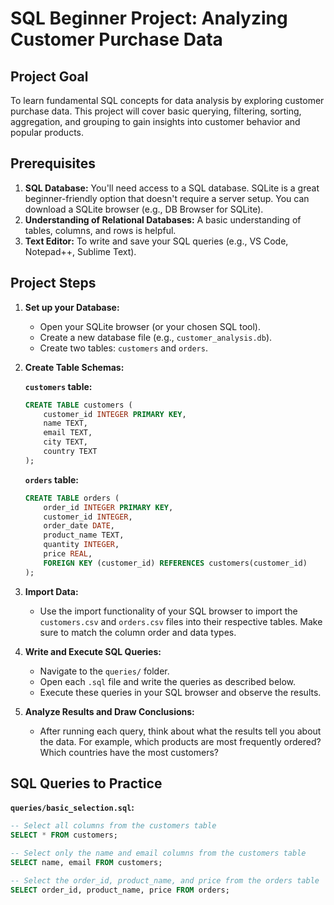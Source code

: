 # SQL Beginner Project: Analyzing Customer Purchase Data

## Project Goal

To learn fundamental SQL concepts for data analysis by exploring customer purchase data. This project will cover basic querying, filtering, sorting, aggregation, and grouping to gain insights into customer behavior and popular products.

## Prerequisites

1.  **SQL Database:** You'll need access to a SQL database. SQLite is a great beginner-friendly option that doesn't require a server setup. You can download a SQLite browser (e.g., DB Browser for SQLite).
2.  **Understanding of Relational Databases:** A basic understanding of tables, columns, and rows is helpful.
3.  **Text Editor:** To write and save your SQL queries (e.g., VS Code, Notepad++, Sublime Text).

## Project Steps

1.  **Set up your Database:**
    * Open your SQLite browser (or your chosen SQL tool).
    * Create a new database file (e.g., `customer_analysis.db`).
    * Create two tables: `customers` and `orders`.

2.  **Create Table Schemas:**

    **`customers` table:**

    ```sql
    CREATE TABLE customers (
        customer_id INTEGER PRIMARY KEY,
        name TEXT,
        email TEXT,
        city TEXT,
        country TEXT
    );
    ```

    **`orders` table:**

    ```sql
    CREATE TABLE orders (
        order_id INTEGER PRIMARY KEY,
        customer_id INTEGER,
        order_date DATE,
        product_name TEXT,
        quantity INTEGER,
        price REAL,
        FOREIGN KEY (customer_id) REFERENCES customers(customer_id)
    );
    ```

3.  **Import Data:**
    * Use the import functionality of your SQL browser to import the `customers.csv` and `orders.csv` files into their respective tables. Make sure to match the column order and data types.

4.  **Write and Execute SQL Queries:**
    * Navigate to the `queries/` folder.
    * Open each `.sql` file and write the queries as described below.
    * Execute these queries in your SQL browser and observe the results.

5.  **Analyze Results and Draw Conclusions:**
    * After running each query, think about what the results tell you about the data. For example, which products are most frequently ordered? Which countries have the most customers?

## SQL Queries to Practice

**`queries/basic_selection.sql`:**

```sql
-- Select all columns from the customers table
SELECT * FROM customers;

-- Select only the name and email columns from the customers table
SELECT name, email FROM customers;

-- Select the order_id, product_name, and price from the orders table
SELECT order_id, product_name, price FROM orders;
